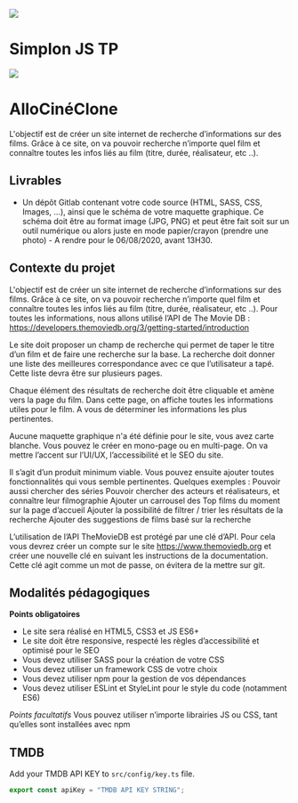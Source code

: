 ![](https://i.imgur.com/XFvRaaO.png)
# Simplon JS TP
![](https://i.imgur.com/tgjrlN8.png)

# AlloCinéClone
L'objectif est de créer un site internet de recherche d’informations sur des films. Grâce à ce site, on va pouvoir recherche n’importe quel film et connaître toutes les infos liés au film (titre, durée, réalisateur, etc ..).

## Livrables
- Un dépôt Gitlab contenant votre code source (HTML, SASS, CSS, Images, ...), ainsi que le schéma de votre maquette graphique. Ce schéma doit être au format image (JPG, PNG) et peut être fait soit sur un outil numérique ou alors juste en mode papier/crayon (prendre une photo) - A rendre pour le 06/08/2020, avant 13H30.

## Contexte du projet
L'objectif est de créer un site internet de recherche d’informations sur des films. Grâce à ce site, on va pouvoir recherche n’importe quel film et connaître toutes les infos liés au film (titre, durée, réalisateur, etc ..). Pour toutes les informations, nous allons utilisé l’API de The Movie DB : https://developers.themoviedb.org/3/getting-started/introduction

Le site doit proposer un champ de recherche qui permet de taper le titre d’un film et de faire une recherche sur la base. La recherche doit donner une liste des meilleures correspondance avec ce que l’utilisateur a tapé. Cette liste devra être sur plusieurs pages.

Chaque élément des résultats de recherche doit être cliquable et amène vers la page du film. Dans cette page, on affiche toutes les informations utiles pour le film. A vous de déterminer les informations les plus pertinentes.

Aucune maquette graphique n'a été définie pour le site, vous avez carte blanche. Vous pouvez le créer en mono-page ou en multi-page. On va mettre l’accent sur l’UI/UX, l’accessibilité et le SEO du site.

Il s’agit d’un produit minimum viable. Vous pouvez ensuite ajouter toutes fonctionnalités qui vous semble pertinentes. Quelques exemples : Pouvoir aussi chercher des séries Pouvoir chercher des acteurs et réalisateurs, et connaître leur filmographie Ajouter un carrousel des Top films du moment sur la page d’accueil Ajouter la possibilité de filtrer / trier les résultats de la recherche Ajouter des suggestions de films basé sur la recherche

L’utilisation de l’API TheMovieDB est protégé par une clé d’API. Pour cela vous devrez créer un compte sur le site https://www.themoviedb.org et créer une nouvelle clé en suivant les instructions de la documentation. Cette clé agit comme un mot de passe, on évitera de la mettre sur git.

## Modalités pédagogiques
**Points obligatoires**

* Le site sera réalisé en HTML5, CSS3 et JS ES6+
* Le site doit être responsive, respecté les règles d’accessibilité et optimisé pour le SEO
* Vous devez utiliser SASS pour la création de votre CSS
* Vous devez utiliser un framework CSS de votre choix
* Vous devez utiliser npm pour la gestion de vos dépendances
* Vous devez utiliser ESLint et StyleLint pour le style du code (notamment ES6)

_Points facultatifs_
Vous pouvez utiliser n’importe librairies JS ou CSS, tant qu’elles sont installées avec npm

## TMDB
Add your TMDB API KEY to ``src/config/key.ts`` file.
```ts
export const apiKey = "TMDB API KEY STRING";
```